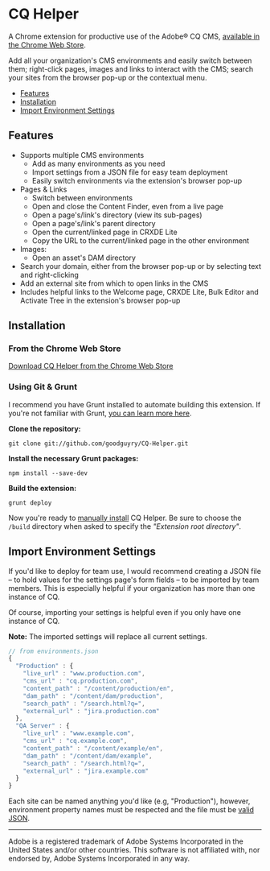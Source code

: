 CQ Helper
========
A Chrome extension for productive use of the Adobe® CQ CMS, [available in the Chrome Web Store](https://chrome.google.com/webstore/detail/cq-helper/naemekoogddiemkfhjjhaidalehodjcp).

Add all your organization's CMS environments and easily switch between them; right-click pages, images and links to interact with the CMS; search your sites from the browser pop-up or the contextual menu.

- [Features](#features)
- [Installation](#installation)
- [Import Environment Settings](#import-environment-settings)

## Features

- Supports multiple CMS environments
    - Add as many environments as you need
    - Import settings from a JSON file for easy team deployment
    - Easily switch environments via the extension's browser pop-up
- Pages & Links
    - Switch between environments
    - Open and close the Content Finder, even from a live page
    - Open a page's/link's directory (view its sub-pages)
    - Open a page's/link's parent directory
    - Open the current/linked page in CRXDE Lite
    - Copy the URL to the current/linked page in the other environment
- Images:
    - Open an asset's DAM directory
- Search your domain, either from the browser pop-up or by selecting text and right-clicking
- Add an external site from which to open links in the CMS
- Includes helpful links to the Welcome page, CRXDE Lite, Bulk Editor and Activate Tree in the extension's browser pop-up

## Installation

### From the Chrome Web Store

[Download CQ Helper from the Chrome Web Store](https://chrome.google.com/webstore/detail/cq-helper/naemekoogddiemkfhjjhaidalehodjcp)

### Using Git & Grunt

I recommend you have Grunt installed to automate building this extension. If you're not familiar with Grunt, [you can learn more here](http://gruntjs.com/getting-started).

**Clone the repository:**

```command-line
git clone git://github.com/goodguyry/CQ-Helper.git
```

**Install the necessary Grunt packages:**

```command-line
npm install --save-dev
```

**Build the extension:**

```command-line
grunt deploy
```

Now you're ready to [manually install](http://developer.chrome.com/extensions/packaging.html) CQ Helper. Be sure to choose the ```/build``` directory when asked to specify the _"Extension root directory"_.

## Import Environment Settings

If you'd like to deploy for team use, I would recommend creating a JSON file &ndash; to hold values for the settings page's form fields &ndash; to be imported by team members. This is especially helpful if your organization has more than one instance of CQ.

Of course, importing your settings is helpful even if you only have one instance of CQ.

**Note:** The imported settings will replace all current settings.

```javascript
// from environments.json
{
  "Production" : {
    "live_url" : "www.production.com",
    "cms_url" : "cq.production.com",
    "content_path" : "/content/production/en",
    "dam_path" : "/content/dam/production",
    "search_path" : "/search.html?q=",
    "external_url" : "jira.production.com"
  },
  "QA Server" : {
    "live_url" : "www.example.com",
    "cms_url" : "cq.example.com",
    "content_path" : "/content/example/en",
    "dam_path" : "/content/dam/example",
    "search_path" : "/search.html?q=",
    "external_url" : "jira.example.com"
  }
}
```

Each site can be named anything you'd like (e.g, "Production"), however, environment property names must be respected and the file must be [valid JSON](http://jsonlint.com).

---

Adobe is a registered trademark of Adobe Systems Incorporated in the United States and/or other countries. This software is not affiliated with, nor endorsed by, Adobe Systems Incorporated in any way.